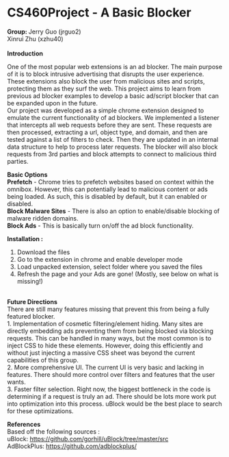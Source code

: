 # CS460Project - A Basic Blocker
<b>Group: </b>Jerry Guo (jrguo2)<br>
Xinrui Zhu (xzhu40) <br><br>
<b>Introduction</b><br>

One of the most popular web extensions is an ad blocker. The main purpose of it is to block intrusive advertising that disrupts the user experience. These extensions also block the user from malicious sites and scripts, protecting them as they surf the web. This project aims to learn from previous ad blocker examples to develop a basic ad/script blocker that can be expanded upon in the future. <br>
Our project was developed as a simple chrome extension designed to emulate the current functionality of ad blockers. We implemented a listener that intercepts all web requests before they are sent. These requests are then processed, extracting a url, object type, and domain, and then are tested against a list of filters to check. Then they are updated in an internal data structure to help to process later requests. The blocker will also block requests from 3rd parties and block attempts to connect to malicious third parties. <br>

<b>Basic Options</b><br>
<b>    Prefetch</b> - Chrome tries to prefetch websites based on context within the omnibox. However, this can potentially lead to malicious content or ads being loaded. As such, this is disabled by default, but it can enabled or disabled. <br>
<b>    Block Malware Sites</b> - There is also an option to enable/disable blocking of malware ridden domains.<br>
<b>    Block Ads</b> - This is basically turn on/off the ad block functionality. <br>

<b>Installation :</b><br />
1. Download the files<br />
2. Go to the extension in chrome and enable developer mode<br />
3. Load unpacked extension, select folder where you saved the files<br />
4. Refresh the page and your Ads are gone! (Mostly, see below on what is missing!)<br />

<br>
<b>Future Directions</b><br>
There are still many features missing that prevent this from being a fully featured blocker. <br>
1. Implementation of cosmetic filtering/element hiding. Many sites are directly embedding ads preventing them from being blocked via blocking requests. This can be handled in many ways, but the most common is to inject CSS to hide these elements. However, doing this efficiently and without just injecting a massive CSS sheet was beyond the current capabilities of this group. <br>
2. More comprehensive UI. The current UI is very basic and lacking in features. There should more control over filters and features that the user wants. <br>
3. Faster filter selection. Right now, the biggest bottleneck in the code is determining if a request is truly an ad. There should be lots more work put into optimization into this process. uBlock would be the best place to search for these optimizations.<br>

<b>References</b><br>
Based off the following sources :<br>
uBlock: https://github.com/gorhill/uBlock/tree/master/src<br>
AdBlockPlus: https://github.com/adblockplus/<br>
